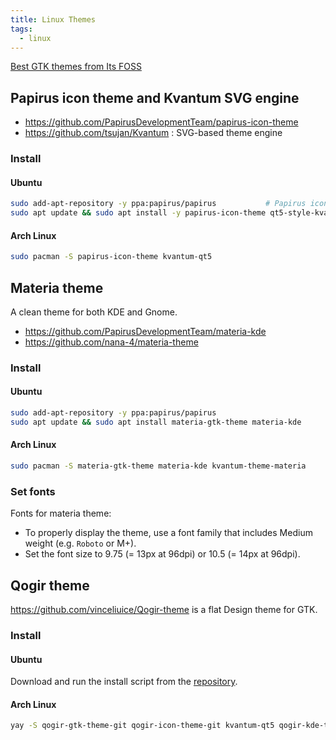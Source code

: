 ```yaml
---
title: Linux Themes
tags:
  - linux
---
```


[Best GTK themes from Its FOSS](https://itsfoss.com/best-gtk-themes/)

## Papirus icon theme and Kvantum SVG engine

- https://github.com/PapirusDevelopmentTeam/papirus-icon-theme
- https://github.com/tsujan/Kvantum : SVG-based theme engine

### Install

#### Ubuntu

```sh
sudo add-apt-repository -y ppa:papirus/papirus           # Papirus icon theme
sudo apt update && sudo apt install -y papirus-icon-theme qt5-style-kvantum qt5ct
```

#### Arch Linux

```sh
sudo pacman -S papirus-icon-theme kvantum-qt5
```

## Materia theme

A clean theme for both KDE and Gnome.

- https://github.com/PapirusDevelopmentTeam/materia-kde
- https://github.com/nana-4/materia-theme

### Install

#### Ubuntu

```sh
sudo add-apt-repository -y ppa:papirus/papirus
sudo apt update && sudo apt install materia-gtk-theme materia-kde
```

#### Arch Linux

```sh
sudo pacman -S materia-gtk-theme materia-kde kvantum-theme-materia
```

### Set fonts

Fonts for materia theme:

- To properly display the theme, use a font family that includes Medium weight (e.g. `Roboto` or M+).
- Set the font size to 9.75 (= 13px at 96dpi) or 10.5 (= 14px at 96dpi).

## Qogir theme

https://github.com/vinceliuice/Qogir-theme is a flat Design theme for GTK.

### Install

#### Ubuntu

Download and run the install script from the [repository](https://github.com/vinceliuice/Qogir-theme).

#### Arch Linux

```sh
yay -S qogir-gtk-theme-git qogir-icon-theme-git kvantum-qt5 qogir-kde-theme-git
```
